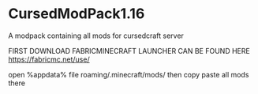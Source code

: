 # CursedModPack1.16
A modpack containing all mods for cursedcraft server

FIRST DOWNLOAD FABRICMINECRAFT LAUNCHER CAN BE FOUND HERE https://fabricmc.net/use/

open %appdata% file roaming/.minecraft/mods/ then copy paste all mods there
